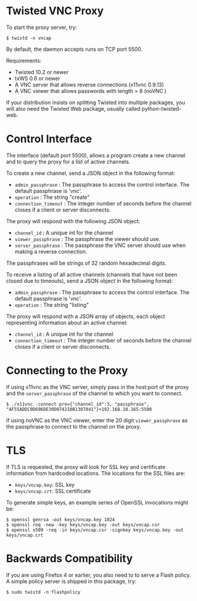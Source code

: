 Twisted VNC Proxy
===============================================
To start the proxy server, try:

    $ twistd -n vncap

By default, the daemon accepts runs on TCP port 5500.

Requirements:

 * Twisted 10.2 or newer
 * txWS 0.6 or newer
 * A VNC server that allows reverse connections (x11vnc 0.9.13)
 * A VNC viewer that allows passwords with length > 8 (noVNC )

If your distribution insists on splitting Twisted into multiple
packages, you will also need the Twisted Web package, usually called
python-twisted-web.

Control Interface
==================

The interface (default port 5500), allows a program create a new 
channel and to query the proxy for a list of active channels.

To create a new channel, send a JSON object in the following format:
 * ``admin_passphrase``   : The passphrase to access the control interface.
                            The default passphrase is 'vnc'.
 * ``operation``          : The string "create"
 * ``connection_timeout`` : The integer number of seconds before the channel 
                            closes if a client or server disconnects.
                            
The proxy will respond with the following JSON object:
 * ``channel_id``        : A unique int for the channel
 * ``viewer_passphrase`` : The passphrase the viewer should use.
 * ``server_passphrase`` : The passphrase the VNC server should use 
                           when making a reverse connection.

The passphrases will be strings of 32 random hexadecimal digits.

To receive a listing of all active channels (channels that have not been
closed due to timeouts), send a JSON object in the following format:
 * ``admin_passphrase``   : The passphrase to access the control interface.
                            The default passphrase is 'vnc'.
 * ``operation``          : The string "listing"
 
The proxy will respond with a JSON array of objects, each object representing
information about an active channel:
 * ``channel_id``         : A unique int for the channel
 * ``connection_timeout`` : The integer number of seconds before the channel 
                            closes if a client or server disconnects.


Connecting to the Proxy
========================

If using x11vnc as the VNC server, simply pass in the host:port of the
proxy and the ``server_passphrase`` of the channel to which you want to 
connect.
    
    $ ./x11vnc -connect pre={"channel_id":3, "passphrase", "AF55ADDC0D696DE30D074210B1307041"}+192.168.10.165:5500

If using noVNC as the VNC viewer, enter the 20 digit ``viewer_passphrase``
as the passphrase to connect to the channel on the proxy. 

TLS
====

If TLS is requested, the proxy will look for SSL key and certificate
information from hardcoded locations. The locations for the SSL files
are:

 * ``keys/vncap.key``: SSL key
 * ``keys/vncap.crt``: SSL certificate

To generate simple keys, an example series of OpenSSL invocations might
be:

    $ openssl genrsa -out keys/vncap.key 1024
    $ openssl req -new -key keys/vncap.key -out keys/vncap.csr
    $ openssl x509 -req -in keys/vncap.csr -signkey keys/vncap.key -out
    keys/vncap.crt

Backwards Compatibility
========================

If you are using Firefox 4 or earlier, you also need to to serve a
Flash policy. A simple policy server is shipped in this package, try:

    $ sudo twistd -n flashpolicy